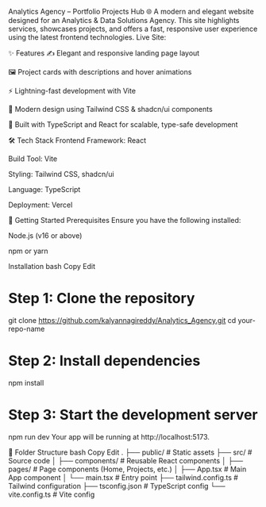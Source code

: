 Analytics Agency – Portfolio Projects Hub 🌐
A modern and elegant website designed for an Analytics & Data Solutions Agency. This site highlights services, showcases projects, and offers a fast, responsive user experience using the latest frontend technologies.
Live Site: [](https://graceful-landing-forge.vercel.app/)

✨ Features
✍️ Elegant and responsive landing page layout

🖼️ Project cards with descriptions and hover animations

⚡ Lightning-fast development with Vite

🎨 Modern design using Tailwind CSS & shadcn/ui components

🧠 Built with TypeScript and React for scalable, type-safe development

🛠 Tech Stack
Frontend Framework: React

Build Tool: Vite

Styling: Tailwind CSS, shadcn/ui

Language: TypeScript

Deployment: Vercel

🚀 Getting Started
Prerequisites
Ensure you have the following installed:

Node.js (v16 or above)

npm or yarn

Installation
bash
Copy
Edit
# Step 1: Clone the repository
git clone https://github.com/kalyannagireddy/Analytics_Agency.git
cd your-repo-name

# Step 2: Install dependencies
npm install

# Step 3: Start the development server
npm run dev
Your app will be running at http://localhost:5173.

🧾 Folder Structure
bash
Copy
Edit
.
├── public/             # Static assets
├── src/                # Source code
│   ├── components/     # Reusable React components
│   ├── pages/          # Page components (Home, Projects, etc.)
│   ├── App.tsx         # Main App component
│   └── main.tsx        # Entry point
├── tailwind.config.ts  # Tailwind configuration
├── tsconfig.json       # TypeScript config
└── vite.config.ts      # Vite config
